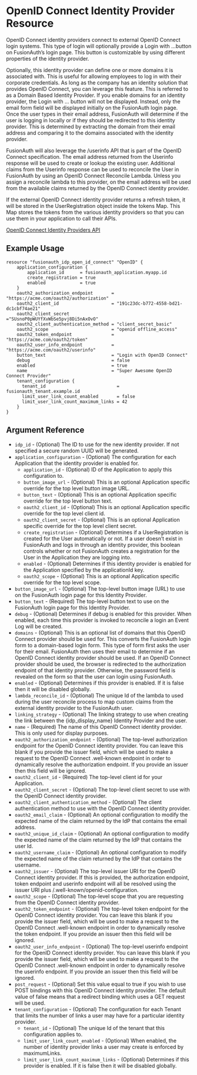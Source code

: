 # OpenID Connect Identity Provider Resource

OpenID Connect identity providers connect to external OpenID Connect login systems. This type of login will optionally provide a Login with …​ button on FusionAuth’s login page. This button is customizable by using different properties of the identity provider.

Optionally, this identity provider can define one or more domains it is associated with. This is useful for allowing employees to log in with their corporate credentials. As long as the company has an identity solution that provides OpenID Connect, you can leverage this feature. This is referred to as a Domain Based Identity Provider. If you enable domains for an identity provider, the Login with …​ button will not be displayed. Instead, only the email form field will be displayed initially on the FusionAuth login page. Once the user types in their email address, FusionAuth will determine if the user is logging in locally or if they should be redirected to this identity provider. This is determined by extracting the domain from their email address and comparing it to the domains associated with the identity provider.

FusionAuth will also leverage the /userinfo API that is part of the OpenID Connect specification. The email address returned from the Userinfo response will be used to create or lookup the existing user. Additional claims from the Userinfo response can be used to reconcile the User in FusionAuth by using an OpenID Connect Reconcile Lambda. Unless you assign a reconcile lambda to this provider, on the email address will be used from the available claims returned by the OpenID Connect identity provider.

If the external OpenID Connect identity provider returns a refresh token, it will be stored in the UserRegistration object inside the tokens Map. This Map stores the tokens from the various identity providers so that you can use them in your application to call their APIs.

[OpenID Connect Identity Providers API](https://fusionauth.io/docs/v1/tech/apis/identity-providers/openid-connect)

## Example Usage

```hcl
resource "fusionauth_idp_open_id_connect" "OpenID" {
    application_configuration {
        application_id      = fusionauth_application.myapp.id
        create_registration = true
        enabled             = true
    }
    oauth2_authorization_endpoint       = "https://acme.com/oauth2/authorization"
    oauth2_client_id                    = "191c23dc-b772-4558-bd21-dc1cbf74ae21"
    oauth2_client_secret                ="SUsnoP0pWUYfXvWbSe5pvj8Di5nAxOvO"
    oauth2_client_authentication_method = "client_secret_basic"
    oauth2_scope                        = "openid offline_access"
    oauth2_token_endpoint               = "https://acme.com/oauth2/token"
    oauth2_user_info_endpoint           = "https://acme.com/oauth2/userinfo"
    button_text                         = "Login with OpenID Connect"
    debug                               = false
    enabled                             = true
    name                                = "Super Awesome OpenID Connect Provider"
    tenant_configuration {
      tenant_id                           = fusionauth_tenant.example.id
      limit_user_link_count_enabled       = false
      limit_user_link_count_maximum_links = 42
    }
}
```

## Argument Reference

* `idp_id` - (Optional) The ID to use for the new identity provider. If not specified a secure random UUID will be generated.
* `application_configuration` - (Optional) The configuration for each Application that the identity provider is enabled for.
    - `application_id` - (Optional) ID of the Application to apply this configuration to.
    - `button_image_url` - (Optional) This is an optional Application specific override for the top level button image URL.
    - `button_text` - (Optional) This is an optional Application specific override for the top level button text.
    - `oauth2_client_id` - (Optional) This is an optional Application specific override for the top level client id.
    - `oauth2_client_secret` - (Optional) This is an optional Application specific override for the top level client secret.
    - `create_registration` - (Optional) Determines if a UserRegistration is created for the User automatically or not. If a user doesn’t exist in FusionAuth and logs in through an identity provider, this boolean controls whether or not FusionAuth creates a registration for the User in the Application they are logging into.
    - `enabled` - (Optional) Determines if this identity provider is enabled for the Application specified by the applicationId key.
    - `oauth2_scope` - (Optional) This is an optional Application specific override for the top level scope.
* `button_image_url` - (Optional) The top-level button image (URL) to use on the FusionAuth login page for this Identity Provider.
* `button_text` - (Required) The top-level button text to use on the FusionAuth login page for this Identity Provider.
* `debug` - (Optional) Determines if debug is enabled for this provider. When enabled, each time this provider is invoked to reconcile a login an Event Log will be created.
* `domains` - (Optional) This is an optional list of domains that this OpenID Connect provider should be used for. This converts the FusionAuth login form to a domain-based login form. This type of form first asks the user for their email. FusionAuth then uses their email to determine if an OpenID Connect identity provider should be used. If an OpenID Connect provider should be used, the browser is redirected to the authorization endpoint of that identity provider. Otherwise, the password field is revealed on the form so that the user can login using FusionAuth.
* `enabled` - (Optional) Determines if this provider is enabled. If it is false then it will be disabled globally.
* `lambda_reconcile_id` - (Optional) The unique Id of the lambda to used during the user reconcile process to map custom claims from the external identity provider to the FusionAuth user.
* `linking_strategy` - (Optional) The linking strategy to use when creating the link between the {idp_display_name} Identity Provider and the user.
* `name` - (Required) The name of this OpenID Connect identity provider. This is only used for display purposes.
* `oauth2_authorization_endpoint` - (Optional) The top-level authorization endpoint for the OpenID Connect identity provider. You can leave this blank if you provide the issuer field, which will be used to make a request to the OpenID Connect .well-known endpoint in order to dynamically resolve the authorization endpoint. If you provide an issuer then this field will be ignored.
* `oauth2_client_id` - (Required) The top-level client id for your Application.
* `oauth2_client_secret` - (Optional) The top-level client secret to use with the OpenID Connect identity provider.
* `oauth2_client_authentication_method` - (Optional) The client authentication method to use with the OpenID Connect identity provider. 
* `oauth2_email_claim` - (Optional) An optional configuration to modify the expected name of the claim returned by the IdP that contains the email address.
* `oauth2_unique_id_claim` - (Optional) An optional configuration to modify the expected name of the claim returned by the IdP that contains the user Id.
* `oauth2_username_claim` - (Optional) An optional configuration to modify the expected name of the claim returned by the IdP that contains the username.
* `oauth2_issuer` - (Optional) The top-level issuer URI for the OpenID Connect identity provider. If this is provided, the authorization endpoint, token endpoint and userinfo endpoint will all be resolved using the issuer URI plus /.well-known/openid-configuration.
* `oauth2_scope` - (Optional) The top-level scope that you are requesting from the OpenID Connect identity provider.
* `oauth2_token_endpoint` - (Optional) The top-level token endpoint for the OpenID Connect identity provider. You can leave this blank if you provide the issuer field, which will be used to make a request to the OpenID Connect .well-known endpoint in order to dynamically resolve the token endpoint. If you provide an issuer then this field will be ignored.
* `oauth2_user_info_endpoint` - (Optional) The top-level userinfo endpoint for the OpenID Connect identity provider. You can leave this blank if you provide the issuer field, which will be used to make a request to the OpenID Connect .well-known endpoint in order to dynamically resolve the userinfo endpoint. If you provide an issuer then this field will be ignored.
* `post_request` - (Optional) Set this value equal to true if you wish to use POST bindings with this OpenID Connect identity provider. The default value of false means that a redirect binding which uses a GET request will be used.
* `tenant_configuration` - (Optional) The configuration for each Tenant that limits the number of links a user may have for a particular identity provider.
    - `tenant_id` - (Optional) The unique Id of the tenant that this configuration applies to.
    - `limit_user_link_count_enabled` - (Optional) When enabled, the number of identity provider links a user may create is enforced by maximumLinks.
    - `limit_user_link_count_maximum_links` - (Optional) Determines if this provider is enabled. If it is false then it will be disabled globally.
